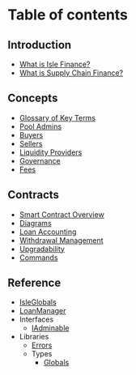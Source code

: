 # Table of contents

## Introduction

* [What is Isle Finance?](README.md)
* [What is Supply Chain Finance?](introduction/what-is-supply-chain-finance.md)

## Concepts

* [Glossary of Key Terms](concepts/glossary-of-key-terms.md)
* [Pool Admins](concepts/pool-admins.md)
* [Buyers](concepts/buyers.md)
* [Sellers](concepts/sellers.md)
* [Liquidity Providers](concepts/liquidity-providers.md)
* [Governance](concepts/governance.md)
* [Fees](concepts/fees.md)

## Contracts

* [Smart Contract Overview](contracts/smart-contract-overview.md)
* [Diagrams](contracts/diagrams.md)
* [Loan Accounting](contracts/loan-accounting.md)
* [Withdrawal Management](contracts/withdrawal-management.md)
* [Upgradability](contracts/upgradability.md)
* [Commands](contracts/commands.md)

## Reference

* [IsleGlobals](reference/IsleGlobals.md)
* [LoanManager](reference/LoanManager.md)
* Interfaces
  * [IAdminable](reference/interfaces/IAdminable.md)
* Libraries
  * [Errors](reference/libraries/Errors.md)
  * Types
    * [Globals](reference/libraries/types/Globals.md)
